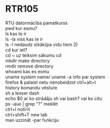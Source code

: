 # RTR105
RTU datormāciba pamatkurss    
pwd                 kur esmu?  
ls                  kas te ir  
ls -la              viss kas te ir  
ls -l               nedaudz sīkāk(pa vidu tiem 2)  
cd                  kur iet?  
cd ~                uz teiksim sākumu     cd   
mkdir               make directory  
rmdir               remove directory  
whoami              kas es esmu  
uname               system name/      uname -a   info par system  
firefox &           palaist netu nenobeidzot ctrl+alt+t  
history             komandu vēsture  
sh                  a lesser dash  
echo $0             ar ko strādāju sh vai bash? vai ko citu  
ps -aux | grep "?"  meklēt   
ctrl+l              notīrīt  
ctrl+shift+T        new tab  
man                 uzzināt -par funkciju  

